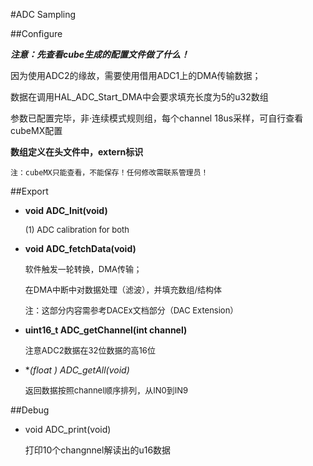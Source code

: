 #ADC Sampling

##Configure

<cite>**注意：先查看cube生成的配置文件做了什么！**
	
因为使用ADC2的缘故，需要使用借用ADC1上的DMA传输数据；

数据在调用HAL\_ADC\_Start_DMA中会要求填充长度为5的u32数组

参数已配置完毕，非·连续模式规则组，每个channel 18us采样，可自行查看cubeMX配置

**数组定义在头文件中，extern标识**

	注：cubeMX只能查看，不能保存！任何修改需联系管理员！
</cite>

##Export

+ **void ADC\_Init(void)**

	<font size=2>
	(1) ADC calibration for both
	</font>

+ **void ADC\_fetchData(void)**

	<font size=2>软件触发一轮转换，DMA传输；
	
	在DMA中断中对数据处理（滤波），并填充数组/结构体
	
	注：这部分内容需参考DACEx文档部分（DAC Extension）</font>


+ **uint16\_t ADC\_getChannel(int channel)**

	<font size=2>注意ADC2数据在32位数据的高16位</font>

+ **(float *) ADC\_getAll(void)**
	
	<font size=2>返回数据按照channel顺序排列，从IN0到IN9</font>

##Debug

+ void ADC_print(void)
	
	打印10个changnnel解读出的u16数据